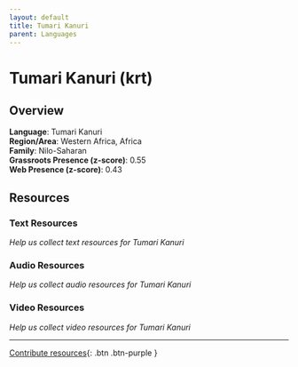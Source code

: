 ```yaml
---
layout: default
title: Tumari Kanuri
parent: Languages
---
```


# Tumari Kanuri (krt)

## Overview

**Language**: Tumari Kanuri  
**Region/Area**: Western Africa, Africa  
**Family**: Nilo-Saharan  
**Grassroots Presence (z-score)**: 0.55  
**Web Presence (z-score)**: 0.43  

## Resources

### Text Resources
*Help us collect text resources for Tumari Kanuri*

### Audio Resources
*Help us collect audio resources for Tumari Kanuri*

### Video Resources
*Help us collect video resources for Tumari Kanuri*

---

[Contribute resources](https://forms.office.com/e/1SfLJx3u1r){: .btn .btn-purple }
